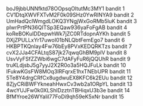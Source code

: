 boJ9jbbUNNfktd78OOpsqOltutMc3MY1
bandit 1
CV1DtqXWVFXTvM2F0k09SHz0YwRINYA9
bandit 2
UmHadQclWmgdLOKQ3YNgjWxGoRMb5luK
bandit 3
pIwrPrtPN36QITSp3EQaw936yaFoFgAB
bandit 4
koReBOKuIDDepwhWk7jZC0RTdopnAYKh
bandit 5
DXjZPULLxYr17uwoI01bNLQbtFemEgo7
bandit 6
HKBPTKQnIay4Fw76bEy8PVxKEDQRKTzs
bandit 7
cvX2JJa4CFALtqS87jk27qwqGhBM9plV
bandit 8
UsvVyFSfZZWbi6wgC7dAFyFuR6jQQUhR
bandit 9
truKLdjsbJ5g7yyJ2X2R0o3a5HQJFuLk
bandit 10
IFukwKGsFW8MOq3IRFqrxE1hxTNEbUPR
bandit 11
5Te8Y4drgCRfCx8ugdwuEX8KFC6k2EUu
bandit 12
8ZjyCRiBWFYkneahHwxCv3wb2a1ORpYL
bandit 13
4wcYUJFw0k0XLShlDzztnTBHiqxU3b3e
bandit 14
BfMYroe26WYalil77FoDi9qh59eK5xNr
bandit 15